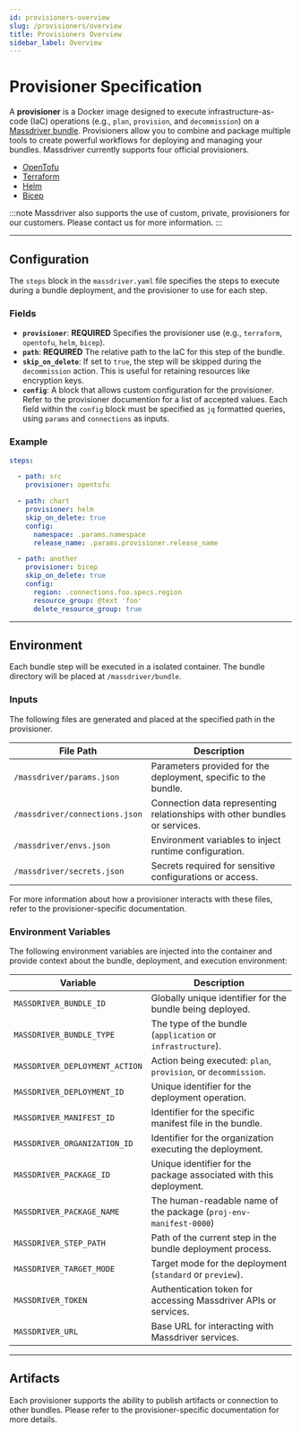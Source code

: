 ```yaml
---
id: provisioners-overview
slug: /provisioners/overview
title: Provisioners Overview
sidebar_label: Overview
---
```


# Provisioner Specification

A **provisioner** is a Docker image designed to execute infrastructure-as-code (IaC) operations (e.g., `plan`, `provision`, and `decommission`) on a [Massdriver bundle](/concepts/bundles). Provisioners allow you to combine and package multiple tools to create powerful workflows for deploying and managing your bundles. Massdriver currently supports four official provisioners.

* [OpenTofu](/provisioners/opentofu)
* [Terraform](/provisioners/terraform)
* [Helm](/provisioners/helm)
* [Bicep](/provisioners/bicep)

:::note
Massdriver also supports the use of custom, private, provisioners for our customers. Please contact us for more information.
:::

---

## Configuration

The `steps` block in the `massdriver.yaml` file specifies the steps to execute during a bundle deployment, and the provisioner to use for each step.

### Fields

- **`provisioner`**: **REQUIRED** Specifies the provisioner use (e.g., `terraform`, `opentofu`, `helm`, `bicep`).
- **`path`**: **REQUIRED** The relative path to the IaC for this step of the bundle.
- **`skip_on_delete`**: If set to `true`, the step will be skipped during the `decommission` action. This is useful for retaining resources like encryption keys.
- **`config`**: A block that allows custom configuration for the provisioner. Refer to the provisioner documention for a list of accepted values. Each field within the `config` block must be specified as `jq` formatted queries, using `params` and `connections` as inputs.

### Example

```yaml
steps:

  - path: src
    provisioner: opentofu

  - path: chart
    provisioner: helm
    skip_on_delete: true
    config:
      namespace: .params.namespace
      release_name: .params.provisioner.release_name

  - path: another
    provisioner: bicep
    skip_on_delete: true
    config:
      region: .connections.foo.specs.region
      resource_group: @text 'foo'
      delete_resource_group: true
```

---

## Environment

Each bundle step will be executed in a isolated container. The bundle directory will be placed at `/massdriver/bundle`.

### Inputs

The following files are generated and placed at the specified path in the provisioner.

| File Path                       | Description                                                                 |
|---------------------------------|-----------------------------------------------------------------------------|
| `/massdriver/params.json`       | Parameters provided for the deployment, specific to the bundle.            |
| `/massdriver/connections.json`  | Connection data representing relationships with other bundles or services. |
| `/massdriver/envs.json`         | Environment variables to inject runtime configuration.                     |
| `/massdriver/secrets.json`      | Secrets required for sensitive configurations or access.                   |

For more information about how a provisioner interacts with these files, refer to the provisioner-specific documentation.

### Environment Variables

The following environment variables are injected into the container and provide context about the bundle, deployment, and execution environment:

| Variable                          | Description                                                                    |
|-----------------------------------|--------------------------------------------------------------------------------|
| `MASSDRIVER_BUNDLE_ID`            | Globally unique identifier for the bundle being deployed.                      |
| `MASSDRIVER_BUNDLE_TYPE`          | The type of the bundle (`application` or `infrastructure`).                    |
| `MASSDRIVER_DEPLOYMENT_ACTION`    | Action being executed: `plan`, `provision`, or `decommission`.                 |
| `MASSDRIVER_DEPLOYMENT_ID`        | Unique identifier for the deployment operation.                                |
| `MASSDRIVER_MANIFEST_ID`          | Identifier for the specific manifest file in the bundle.                       |
| `MASSDRIVER_ORGANIZATION_ID`      | Identifier for the organization executing the deployment.                      |
| `MASSDRIVER_PACKAGE_ID`           | Unique identifier for the package associated with this deployment.             |
| `MASSDRIVER_PACKAGE_NAME`         | The human-readable name of the package (`proj-env-manifest-0000`)              |
| `MASSDRIVER_STEP_PATH`            | Path of the current step in the bundle deployment process.                     |
| `MASSDRIVER_TARGET_MODE`          | Target mode for the deployment (`standard` or `preview`).                      |
| `MASSDRIVER_TOKEN`                | Authentication token for accessing Massdriver APIs or services.                |
| `MASSDRIVER_URL`                  | Base URL for interacting with Massdriver services.                             |

---

## Artifacts

Each provisioner supports the ability to publish artifacts or connection to other bundles. Please refer to the provisioner-specific documentation for more details.